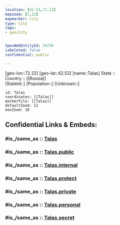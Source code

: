 ```yaml
---
location: [42.53,72.22] 
mapzoom: [7,12] 
mapmarker: city 
type: City
tags:
- geo/City


SpocWebEntityId: 34738
isDeleted: false
confidential: public

---
```

[geo-lon::72.22] 
[geo-lat::42.53] 
[name::Talas] 
State ::  
Country :: [[Russia]]  
[StateId::] 
[Population::] 
[Unknown::] 


```leaflet
id: Talas
coordinates: [[Talas]] 
markerFile: [[Talas]] 
defaultZoom: 11 
maxZoom: 18
```


## Confidential Links & Embeds: 

### #is_/same_as :: [Talas](/_Standards/Earth/Continent/Asia/Asia~Central/Kyrgyzstan/Regions~Kyrgyzstan/Talas/City/Talas.md) 

### #is_/same_as :: [Talas.public](/_public/Earth/Continent/Asia/Asia~Central/Kyrgyzstan/Regions~Kyrgyzstan/Talas/City/Talas.public.md) 

### #is_/same_as :: [Talas.internal](/_internal/Earth/Continent/Asia/Asia~Central/Kyrgyzstan/Regions~Kyrgyzstan/Talas/City/Talas.internal.md) 

### #is_/same_as :: [Talas.protect](/_protect/Earth/Continent/Asia/Asia~Central/Kyrgyzstan/Regions~Kyrgyzstan/Talas/City/Talas.protect.md) 

### #is_/same_as :: [Talas.private](/_private/Earth/Continent/Asia/Asia~Central/Kyrgyzstan/Regions~Kyrgyzstan/Talas/City/Talas.private.md) 

### #is_/same_as :: [Talas.personal](/_personal/Earth/Continent/Asia/Asia~Central/Kyrgyzstan/Regions~Kyrgyzstan/Talas/City/Talas.personal.md) 

### #is_/same_as :: [Talas.secret](/_secret/Earth/Continent/Asia/Asia~Central/Kyrgyzstan/Regions~Kyrgyzstan/Talas/City/Talas.secret.md)

